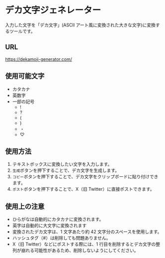 # デカ文字ジェネレーター

入力した文字を「デカ文字」(ASCII アート風に変換された大きな文字)に変換するツールです。

## URL

<https://dekamoji-generator.com/>

## 使用可能文字

- カタカナ
- 英数字
- 一部の記号
  - !
  - ?
  - (
  - )
  - ・
  - ♡

## 使用方法

1. テキストボックスに変換したい文字を入力します。
1. `生成`ボタンを押下することで、デカ文字を生成します。
1. `コピー`ボタンを押下することで、デカ文字をクリップボードに貼り付けできます。
1. `ポスト`ボタンを押下することで、X（旧 Twitter）に直接ポストできます。

## 使用上の注意

- ひらがなは自動的にカタカナに変換されます。
- 英字は自動的に大文字に変換されます
- 変換されたデカ文字は、1 文字あたり約 42 文字分のスペースを使用します。
- ハッシュタグ（#）は削除しても問題ありません。
- X（旧 Twitter）などにポストする際には、1 行目を削除するとデカ文字の整列が崩れる可能性があるため、削除しないようにしてください。
